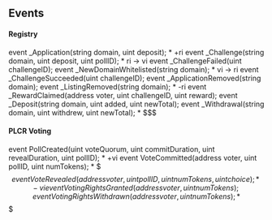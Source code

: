 ## Events

#### Registry
event _Application(string domain, uint deposit);
    * +ri
event _Challenge(string domain, uint deposit, uint pollID);
    * ri -> vi
event _ChallengeFailed(uint challengeID);
event _NewDomainWhitelisted(string domain);
    * vi -> ri
event _ChallengeSucceeded(uint challengeID);
event _ApplicationRemoved(string domain);
event _ListingRemoved(string domain);
    * -ri
event _RewardClaimed(address voter, uint challengeID, uint reward);
event _Deposit(string domain, uint added, uint newTotal);
event _Withdrawal(string domain, uint withdrew, uint newTotal);
    * $$$


#### PLCR Voting
event PollCreated(uint voteQuorum, uint commitDuration, uint revealDuration, uint pollID);
    * +vi
event VoteCommitted(address voter, uint pollID, uint numTokens);
    * $$$
event VoteRevealed(address voter, uint pollID, uint numTokens, uint choice);
    * -vi
event VotingRightsGranted(address voter, uint numTokens);
event VotingRightsWithdrawn(address voter, uint numTokens);
    * $$$